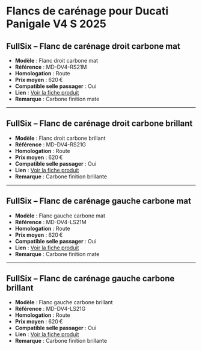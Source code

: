 
# Flancs de carénage pour Ducati Panigale V4 S 2025

## FullSix – Flanc de carénage droit carbone mat

- **Modèle** : Flanc droit carbone mat
- **Référence** : MD-DV4-RS21M
- **Homologation** : Route
- **Prix moyen** : 620 €
- **Compatible selle passager** : Oui
- **Lien** : [Voir la fiche produit](https://www.fullsixcarbon.com/product/right-side-panel-ducati-panigale-v4-v4s-v4r-carbon-matte/)
- **Remarque** : Carbone finition mate

---

## FullSix – Flanc de carénage droit carbone brillant

- **Modèle** : Flanc droit carbone brillant
- **Référence** : MD-DV4-RS21G
- **Homologation** : Route
- **Prix moyen** : 620 €
- **Compatible selle passager** : Oui
- **Lien** : [Voir la fiche produit](https://www.fullsixcarbon.com/product/right-side-panel-ducati-panigale-v4-v4s-v4r-carbon-gloss/)
- **Remarque** : Carbone finition brillante

---

## FullSix – Flanc de carénage gauche carbone mat

- **Modèle** : Flanc gauche carbone mat
- **Référence** : MD-DV4-LS21M
- **Homologation** : Route
- **Prix moyen** : 620 €
- **Compatible selle passager** : Oui
- **Lien** : [Voir la fiche produit](https://www.fullsixcarbon.com/product/left-side-panel-ducati-panigale-v4-v4s-v4r-carbon-matte/)
- **Remarque** : Carbone finition mate

---

## FullSix – Flanc de carénage gauche carbone brillant

- **Modèle** : Flanc gauche carbone brillant
- **Référence** : MD-DV4-LS21G
- **Homologation** : Route
- **Prix moyen** : 620 €
- **Compatible selle passager** : Oui
- **Lien** : [Voir la fiche produit](https://www.fullsixcarbon.com/product/left-side-panel-ducati-panigale-v4-v4s-v4r-carbon-gloss/)
- **Remarque** : Carbone finition brillante

